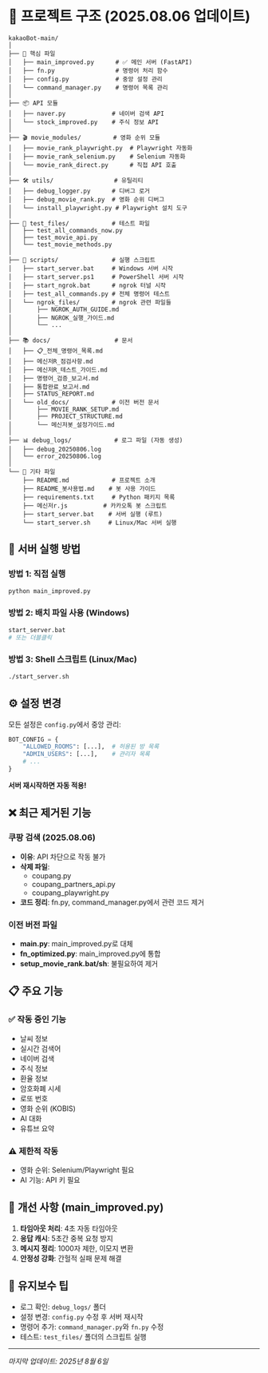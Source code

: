 # 📂 프로젝트 구조 (2025.08.06 업데이트)

```
kakaoBot-main/
│
├── 📌 핵심 파일
│   ├── main_improved.py      # ✅ 메인 서버 (FastAPI)
│   ├── fn.py                 # 명령어 처리 함수
│   ├── config.py             # 중앙 설정 관리
│   └── command_manager.py    # 명령어 목록 관리
│
├── 📦 API 모듈
│   ├── naver.py             # 네이버 검색 API
│   └── stock_improved.py    # 주식 정보 API
│
├── 🎬 movie_modules/         # 영화 순위 모듈
│   ├── movie_rank_playwright.py  # Playwright 자동화
│   ├── movie_rank_selenium.py    # Selenium 자동화
│   └── movie_rank_direct.py      # 직접 API 호출
│
├── 🛠️ utils/                 # 유틸리티
│   ├── debug_logger.py      # 디버그 로거
│   ├── debug_movie_rank.py  # 영화 순위 디버그
│   └── install_playwright.py # Playwright 설치 도구
│
├── 🧪 test_files/            # 테스트 파일
│   ├── test_all_commands_now.py
│   ├── test_movie_api.py
│   └── test_movie_methods.py
│
├── 🚀 scripts/               # 실행 스크립트
│   ├── start_server.bat     # Windows 서버 시작
│   ├── start_server.ps1     # PowerShell 서버 시작
│   ├── start_ngrok.bat      # ngrok 터널 시작
│   ├── test_all_commands.py # 전체 명령어 테스트
│   └── ngrok_files/         # ngrok 관련 파일들
│       ├── NGROK_AUTH_GUIDE.md
│       ├── NGROK_실행_가이드.md
│       └── ...
│
├── 📚 docs/                  # 문서
│   ├── 📋_전체_명령어_목록.md
│   ├── 메신저R_점검사항.md
│   ├── 메신저R_테스트_가이드.md
│   ├── 명령어_검증_보고서.md
│   ├── 통합완료_보고서.md
│   ├── STATUS_REPORT.md
│   └── old_docs/            # 이전 버전 문서
│       ├── MOVIE_RANK_SETUP.md
│       ├── PROJECT_STRUCTURE.md
│       └── 메신저봇_설정가이드.md
│
├── 📊 debug_logs/            # 로그 파일 (자동 생성)
│   ├── debug_20250806.log
│   └── error_20250806.log
│
└── 📄 기타 파일
    ├── README.md            # 프로젝트 소개
    ├── README_봇사용법.md    # 봇 사용 가이드
    ├── requirements.txt     # Python 패키지 목록
    ├── 메신저r.js          # 카카오톡 봇 스크립트
    ├── start_server.bat    # 서버 실행 (루트)
    └── start_server.sh     # Linux/Mac 서버 실행

```

## 🚀 서버 실행 방법

### 방법 1: 직접 실행
```bash
python main_improved.py
```

### 방법 2: 배치 파일 사용 (Windows)
```bash
start_server.bat
# 또는 더블클릭
```

### 방법 3: Shell 스크립트 (Linux/Mac)
```bash
./start_server.sh
```

## ⚙️ 설정 변경

모든 설정은 `config.py`에서 중앙 관리:
```python
BOT_CONFIG = {
    "ALLOWED_ROOMS": [...],  # 허용된 방 목록
    "ADMIN_USERS": [...],    # 관리자 목록
    # ...
}
```
**서버 재시작하면 자동 적용!**

## ❌ 최근 제거된 기능

### 쿠팡 검색 (2025.08.06)
- **이유**: API 차단으로 작동 불가
- **삭제 파일**: 
  - coupang.py
  - coupang_partners_api.py  
  - coupang_playwright.py
- **코드 정리**: fn.py, command_manager.py에서 관련 코드 제거

### 이전 버전 파일
- **main.py**: main_improved.py로 대체
- **fn_optimized.py**: main_improved.py에 통합
- **setup_movie_rank.bat/sh**: 불필요하여 제거

## 📋 주요 기능

### ✅ 작동 중인 기능
- 날씨 정보
- 실시간 검색어
- 네이버 검색
- 주식 정보
- 환율 정보
- 암호화폐 시세
- 로또 번호
- 영화 순위 (KOBIS)
- AI 대화
- 유튜브 요약

### ⚠️ 제한적 작동
- 영화 순위: Selenium/Playwright 필요
- AI 기능: API 키 필요

## 🔧 개선 사항 (main_improved.py)

1. **타임아웃 처리**: 4초 자동 타임아웃
2. **응답 캐시**: 5초간 중복 요청 방지
3. **메시지 정리**: 1000자 제한, 이모지 변환
4. **안정성 강화**: 간헐적 실패 문제 해결

## 📝 유지보수 팁

- 로그 확인: `debug_logs/` 폴더
- 설정 변경: `config.py` 수정 후 서버 재시작
- 명령어 추가: `command_manager.py`와 `fn.py` 수정
- 테스트: `test_files/` 폴더의 스크립트 실행

---

*마지막 업데이트: 2025년 8월 6일*